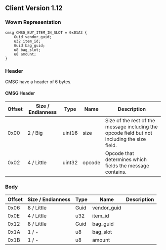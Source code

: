 ## Client Version 1.12

### Wowm Representation
```rust,ignore
cmsg CMSG_BUY_ITEM_IN_SLOT = 0x01A3 {
    Guid vendor_guid;    
    u32 item_id;    
    Guid bag_guid;    
    u8 bag_slot;    
    u8 amount;    
}

```
### Header
CMSG have a header of 6 bytes.

#### CMSG Header
| Offset | Size / Endianness | Type   | Name   | Description |
| ------ | ----------------- | ------ | ------ | ----------- |
| 0x00   | 2 / Big           | uint16 | size   | Size of the rest of the message including the opcode field but not including the size field.|
| 0x02   | 4 / Little        | uint32 | opcode | Opcode that determines which fields the message contains.|
### Body
| Offset | Size / Endianness | Type | Name | Description |
| ------ | ----------------- | ---- | ---- | ----------- |
| 0x06 | 8 / Little | Guid | vendor_guid |  |
| 0x0E | 4 / Little | u32 | item_id |  |
| 0x12 | 8 / Little | Guid | bag_guid |  |
| 0x1A | 1 / - | u8 | bag_slot |  |
| 0x1B | 1 / - | u8 | amount |  |
